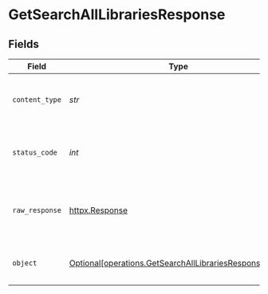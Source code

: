 # GetSearchAllLibrariesResponse


## Fields

| Field                                                                                                                  | Type                                                                                                                   | Required                                                                                                               | Description                                                                                                            |
| ---------------------------------------------------------------------------------------------------------------------- | ---------------------------------------------------------------------------------------------------------------------- | ---------------------------------------------------------------------------------------------------------------------- | ---------------------------------------------------------------------------------------------------------------------- |
| `content_type`                                                                                                         | *str*                                                                                                                  | :heavy_check_mark:                                                                                                     | HTTP response content type for this operation                                                                          |
| `status_code`                                                                                                          | *int*                                                                                                                  | :heavy_check_mark:                                                                                                     | HTTP response status code for this operation                                                                           |
| `raw_response`                                                                                                         | [httpx.Response](https://www.python-httpx.org/api/#response)                                                           | :heavy_check_mark:                                                                                                     | Raw HTTP response; suitable for custom response parsing                                                                |
| `object`                                                                                                               | [Optional[operations.GetSearchAllLibrariesResponseBody]](../../models/operations/getsearchalllibrariesresponsebody.md) | :heavy_minus_sign:                                                                                                     | The libraries available on the Server                                                                                  |